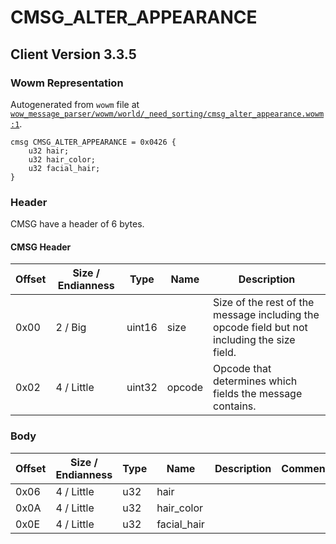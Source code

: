 # CMSG_ALTER_APPEARANCE

## Client Version 3.3.5

### Wowm Representation

Autogenerated from `wowm` file at [`wow_message_parser/wowm/world/_need_sorting/cmsg_alter_appearance.wowm:1`](https://github.com/gtker/wow_messages/tree/main/wow_message_parser/wowm/world/_need_sorting/cmsg_alter_appearance.wowm#L1).
```rust,ignore
cmsg CMSG_ALTER_APPEARANCE = 0x0426 {
    u32 hair;
    u32 hair_color;
    u32 facial_hair;
}
```
### Header

CMSG have a header of 6 bytes.

#### CMSG Header

| Offset | Size / Endianness | Type   | Name   | Description |
| ------ | ----------------- | ------ | ------ | ----------- |
| 0x00   | 2 / Big           | uint16 | size   | Size of the rest of the message including the opcode field but not including the size field.|
| 0x02   | 4 / Little        | uint32 | opcode | Opcode that determines which fields the message contains.|

### Body

| Offset | Size / Endianness | Type | Name | Description | Comment |
| ------ | ----------------- | ---- | ---- | ----------- | ------- |
| 0x06 | 4 / Little | u32 | hair |  |  |
| 0x0A | 4 / Little | u32 | hair_color |  |  |
| 0x0E | 4 / Little | u32 | facial_hair |  |  |

